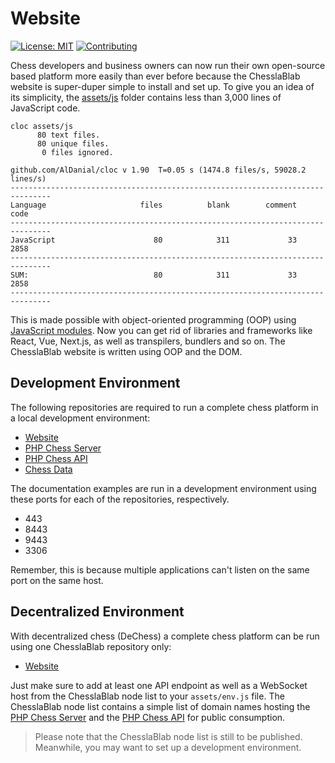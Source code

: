 # Website

[![License: MIT](https://img.shields.io/badge/License-MIT-blue.svg)](https://www.gnu.org/licenses/gpl-3.0)
[![Contributing](https://img.shields.io/badge/contributions-welcome-brightgreen.svg?style=flat)](https://github.com/dwyl/esta/issues)

Chess developers and business owners can now run their own open-source based platform more easily than ever before because the ChesslaBlab website is super-duper simple to install and set up. To give you an idea of its simplicity, the [assets/js](https://github.com/chesslablab/website/tree/main/assets/js) folder contains less than 3,000 lines of JavaScript code.

```text
cloc assets/js
      80 text files.
      80 unique files.                              
       0 files ignored.

github.com/AlDanial/cloc v 1.90  T=0.05 s (1474.8 files/s, 59028.2 lines/s)
-------------------------------------------------------------------------------
Language                     files          blank        comment           code
-------------------------------------------------------------------------------
JavaScript                      80            311             33           2858
-------------------------------------------------------------------------------
SUM:                            80            311             33           2858
-------------------------------------------------------------------------------
```

This is made possible with object-oriented programming (OOP) using [JavaScript modules](https://developer.mozilla.org/en-US/docs/Web/JavaScript/Guide/Modules#importing_modules_using_import_maps). Now you can get rid of libraries and frameworks like React, Vue, Next.js, as well as transpilers, bundlers and so on. The ChesslaBlab website is written using OOP and the DOM.

## Development Environment

The following repositories are required to run a complete chess platform in a local development environment:

- [Website](https://github.com/chesslablab/website)
- [PHP Chess Server](https://github.com/chesslablab/chess-server)
- [PHP Chess API](https://github.com/chesslablab/chess-api)
- [Chess Data](https://github.com/chesslablab/chess-data)

The documentation examples are run in a development environment using these ports for each of the repositories, respectively.

- 443
- 8443
- 9443
- 3306

Remember, this is because multiple applications can't listen on the same port on the same host.

## Decentralized Environment

With decentralized chess (DeChess) a complete chess platform can be run using one ChesslaBlab repository only:

- [Website](https://github.com/chesslablab/website)

Just make sure to add at least one API endpoint as well as a WebSocket host from the ChesslaBlab node list to your `assets/env.js` file. The ChesslaBlab node list contains a simple list of domain names hosting the [PHP Chess Server](https://github.com/chesslablab/chess-server) and the [PHP Chess API](https://github.com/chesslablab/chess-api) for public consumption.

> Please note that the ChesslaBlab node list is still to be published. Meanwhile, you may want to set up a development environment.
